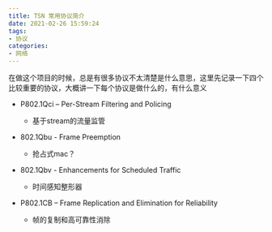 ```yaml
---
title: TSN 常用协议简介
date: 2021-02-26 15:59:24
tags:
- 协议
categories:
- 网络
---
```


在做这个项目的时候，总是有很多协议不太清楚是什么意思，这里先记录一下四个比较重要的协议，大概讲一下每个协议是做什么的，有什么意义

* P802.1Qci – Per-Stream Filtering and Policing

    * 基于stream的流量监管


* 802.1Qbu - Frame Preemption

    * 抢占式mac？

* 802.1Qbv - Enhancements for Scheduled Traffic

    * 时间感知整形器

* P802.1CB – Frame Replication and Elimination for Reliability

    * 帧的复制和高可靠性消除

<!--more-->